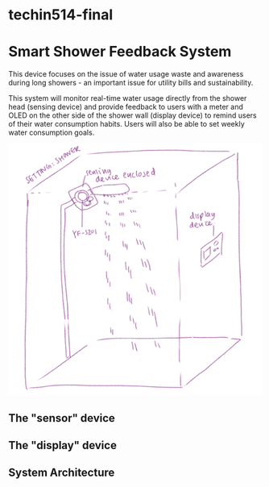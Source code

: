 # techin514-final
# Smart Shower Feedback System

This device focuses on the issue of water usage waste and awareness during long showers - an important issue for utility bills and sustainability.

This system will monitor real-time water usage directly from the shower head (sensing device) and provide feedback to users with a meter and OLED on the other side of the shower wall (display device) to remind users of their water consumption habits. Users will also be able to set weekly water consumption goals.

![image](https://github.com/marjyang/techin514-final/blob/main/images/General%20sketch.png)

## The "sensor" device


## The "display" device


## System Architecture
